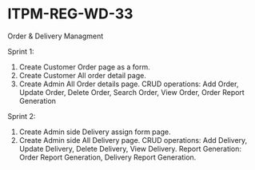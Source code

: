 # ITPM-REG-WD-33
Order & Delivery Managment

Sprint 1: 
1) Create Customer Order page as a form.
2) Create Customer All order detail page.
3) Create Admin All Order details page.
CRUD operations: Add Order, Update Order, Delete Order, Search Order, View Order, Order Report Generation

Sprint 2:
1)	Create Admin side Delivery assign form page.
2)	Create Admin side All Delivery page.
CRUD operations: 
Add Delivery, Update Delivery, Delete Delivery, View Delivery.
Report Generation: Order Report Generation, Delivery Report Generation.
